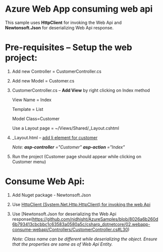 # Azure Web App consuming web api
This sample uses **HttpClient** for invoking the Web Api and **Newtonsoft.Json** for deserializing Web Api response.


# Pre-requisites – Setup the web project:

1. Add new Controller = CustomerController.cs

2. Add new Model = Customer.cs

3. CustomerController.cs – **Add View** by right clicking on Index method

	View Name = Index

	Template = List

	Model Class=Customer

	Use a Layout page = ~/Views/Shared/\_Layout.cshtml

4. \_Layout.html – [add li element for customer](https://github.com/nidhisht/AzureSamples/blob/8026a6b260d6b793413cbcbbc1c63583a0580a5c/csharp_dotnetcore/02.webapp-consume-webapi/Views/Shared/_Layout.cshtml#L38)

	_Note: **asp-controller** =&quot;Customer&quot; **asp-action** =&quot;Index&quot;_

5. Run the project (Customer page should appear while clicking on Customer menu)

# Consume Web Api:

1. Add Nuget package - Newtonsoft.Json

2. Use [HttpClient (System.Net.Http.HttpClient) for invoking the web Api](https://github.com/nidhisht/AzureSamples/blob/8026a6b260d6b793413cbcbbc1c63583a0580a5c/csharp_dotnetcore/02.webapp-consume-webapi/Controllers/CustomerController.cs#L17)

3. Use [Newtonsoft.Json for deserializing the Web Api response(https://github.com/nidhisht/AzureSamples/blob/8026a6b260d6b793413cbcbbc1c63583a0580a5c/csharp_dotnetcore/02.webapp-consume-webapi/Controllers/CustomerController.cs#L30)

	_Note: Class name can be different while deserializing the object. Ensure that the properties are same as of Web Api Entity._
